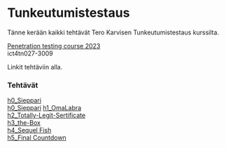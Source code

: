 # Tunkeutumistestaus
Tänne kerään kaikki tehtävät Tero Karvisen Tunkeutumistestaus kurssilta.

[Penetration testing course 2023](https://terokarvinen.com/2023/tunkeutumistestaus-2023-kevat/#kertausmateriaalia) \
ict4tn027-3009

Linkit tehtäviin alla.

### Tehtävät

[h0_Sieppari](https://github.com/miljonka/Tunkeutumistestaus/wiki/h0-Sieppari-ruispellossa) \
[h0_Sieppari](https://github.com/miljonka/Tunkeutumistestaus/wiki/h0_Sieppari-ruispellossa)
[h1_OmaLabra](https://github.com/miljonka/Tunkeutumistestaus/wiki/h1_OmaLabra) \
[h2_Totally-Legit-Sertificate](https://github.com/miljonka/Tunkeutumistestaus/wiki/h2_Totally-Legit-Sertificate) \
[h3_the-Box](https://github.com/miljonka/Tunkeutumistestaus/wiki/h3_The-Box) \
[h4_Sequel Fish](https://github.com/miljonka/Tunkeutumistestaus/wiki/h4_Sequel-fish) \
[h5_Final Countdown](https://github.com/miljonka/Tunkeutumistestaus/wiki/h5_Final-Countdown)
